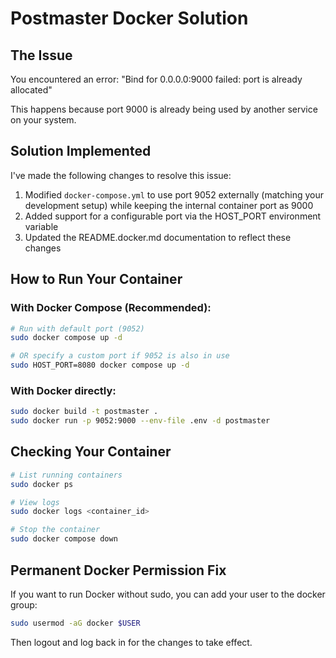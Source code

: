 # Postmaster Docker Solution

## The Issue
You encountered an error: "Bind for 0.0.0.0:9000 failed: port is already allocated"

This happens because port 9000 is already being used by another service on your system.

## Solution Implemented
I've made the following changes to resolve this issue:

1. Modified `docker-compose.yml` to use port 9052 externally (matching your development setup) while keeping the internal container port as 9000
2. Added support for a configurable port via the HOST_PORT environment variable
3. Updated the README.docker.md documentation to reflect these changes

## How to Run Your Container

### With Docker Compose (Recommended):
```bash
# Run with default port (9052)
sudo docker compose up -d

# OR specify a custom port if 9052 is also in use
sudo HOST_PORT=8080 docker compose up -d
```

### With Docker directly:
```bash
sudo docker build -t postmaster .
sudo docker run -p 9052:9000 --env-file .env -d postmaster
```

## Checking Your Container
```bash
# List running containers
sudo docker ps

# View logs
sudo docker logs <container_id>

# Stop the container
sudo docker compose down
```

## Permanent Docker Permission Fix
If you want to run Docker without sudo, you can add your user to the docker group:

```bash
sudo usermod -aG docker $USER
```

Then logout and log back in for the changes to take effect.
